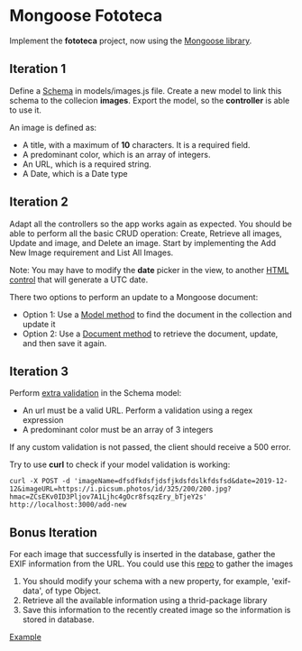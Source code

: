 # Mongoose Fototeca

Implement the __fototeca__ project, now using the [Mongoose library](https://mongoosejs.com/).

## Iteration 1

Define a [Schema](https://mongoosejs.com/docs/guide.html) in models/images.js file. Create a new model to link this schema to the collecion __images__. Export the model, so the __controller__ is able to use it.

An image is  defined as:

* A title, with a maximum of **10** characters. It is a required field.
* A predominant color, which is an array of integers.
* An URL, which is a required string.
* A Date, which is a Date type

## Iteration 2

Adapt all the controllers so the app works again as expected. You should be able to perform all the basic CRUD operation: Create, Retrieve all images, Update and image, and Delete an image. Start by implementing the Add New Image requirement and List All Images.

Note: You may have to modify the __date__ picker in the view, to another [HTML control](https://developer.mozilla.org/es/docs/Web/HTML/Element/input/datetime) that will generate a UTC date. 

There two options to perform an update to a Mongoose document:
- Option 1: Use a [Model method](https://mongoosejs.com/docs/models.html#updating) to find the document in the collection and update it 
- Option 2: Use a [Document method](https://mongoosejs.com/docs/documents.html#updating-using-save) to retrieve the document, update, and then save it again.

## Iteration 3

Perform [extra validation](https://mongoosejs.com/docs/validation.html#custom-validators) in the Schema model:

* An url must be a valid URL. Perform a validation using a regex expression
* A predominant color must be an array of 3 integers

If any custom validation is not passed, the client should receive a 500 error.

Try to use __curl__ to check if your model validation is working:

```
curl -X POST -d 'imageName=dfsdfkdsfjdsfjkdsfdslkfdsfsd&date=2019-12-12&imageURL=https://i.picsum.photos/id/325/200/200.jpg?hmac=ZCsEKv0ID3Pljov7A1Ljhc4gOcr8fsqzEry_bTjeY2s' http://localhost:3000/add-new

```

## Bonus Iteration

For each image that successfully is inserted in the database, gather the EXIF information from the URL. You could use this [repo](https://github.com/ianare/exif-samples/tree/master/jpg) to gather the images

1. You should modify your schema with a new property, for example, 'exif-data', of type Object.
2. Retrieve all the available information using a thrid-package library
3. Save this information to the recently created image so the information is stored in database.

[Example](https://oscarm.tinytake.com/tt/NTMzNzIxNV8xNjcwMjg2Mw)


